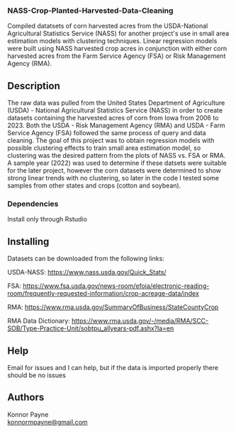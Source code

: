 ### NASS-Crop-Planted-Harvested-Data-Cleaning

Compiled datatsets of corn harvested acres from the USDA-National Agricultural Statistics Service (NASS) for another project's use in small area estimation models with clustering techniques. Linear regression models were built using NASS harvested crop acres in conjunction with either corn harvested acres from the Farm Service Agency (FSA) or Risk Management Agency (RMA). 

## Description

The raw data was pulled from the United States Department of Agriculture (USDA) - National Agricultural Statistics Service (NASS) in order to create datasets containing the harvested acres of corn from Iowa from 2006 to 2023. Both the USDA - Risk Management Agency (RMA) and USDA - Farm Service Agency (FSA) followed the same process of query and data cleaning. The goal of this project was to obtain regression models with possible clustering effects to train small area estimation model, so clustering was the desired pattern from the plots of NASS vs. FSA or RMA. A sample year (2022) was used to determine if these datsets were suitable for the later project, however the corn datasets were determined to show strong linear trends with no clustering, so later in the code I tested some samples from other states and crops (cotton and soybean). 

### Dependencies

Install only through Rstudio 

## Installing

Datasets can be downloaded from the following links: 

USDA-NASS: https://www.nass.usda.gov/Quick_Stats/

FSA: https://www.fsa.usda.gov/news-room/efoia/electronic-reading-room/frequently-requested-information/crop-acreage-data/index

RMA: https://www.rma.usda.gov/SummaryOfBusiness/StateCountyCrop

RMA Data Dictionary: https://www.rma.usda.gov/-/media/RMA/SCC-SOB/Type-Practice-Unit/sobtpu_allyears-pdf.ashx?la=en

## Help

Email for issues and I can help, but if the data is imported properly there should be no issues

## Authors

Konnor Payne  
konnormpayne@gmail.com
